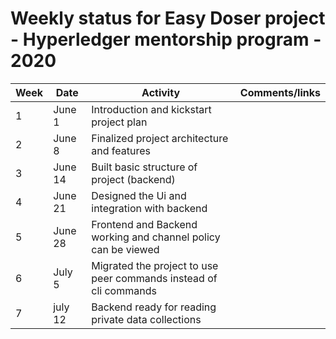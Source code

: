 # Weekly status for Easy Doser project - Hyperledger mentorship program - 2020

| Week | Date     | Activity | Comments/links  |
| -----|----------|----------|-----------------|
| 1    | June 1  | Introduction and kickstart project plan |  |
| 2    | June 8  | Finalized project architecture and features |  |
| 3    | June 14  | Built basic structure of project (backend) |  |
| 4    | June 21  | Designed the Ui and integration with backend |  |
| 5    | June 28  | Frontend and Backend working and channel policy can be viewed  |  |
| 6   | July 5  | Migrated the project to use peer commands instead of cli commands |  |
| 7   | july 12  | Backend ready for reading private data collections |  |
